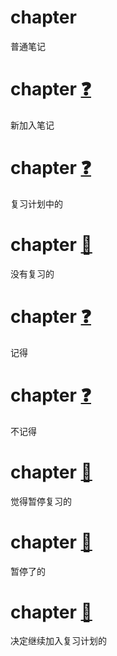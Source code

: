 # chapter

普通笔记

# chapter    [❓](9)  ​

新加入笔记

# chapter    [❓](1)  ​

复习计划中的

# chapter    [🔔](3)  ​

没有复习的

# chapter    [❓](4)  ​

记得

# chapter    [❓](5)  ​

不记得

# chapter    [📕](6)  ​

觉得暂停复习的

# chapter    [📕](7)  ​

暂停了的

# chapter    [🔔](8)  ​

决定继续加入复习计划的